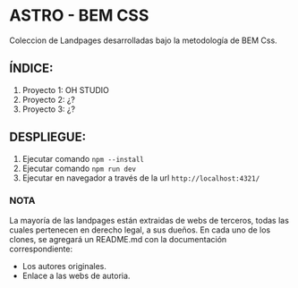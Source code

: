 # ASTRO - BEM CSS

Coleccion de Landpages desarrolladas bajo la metodología de BEM Css. 

## ÍNDICE:
1. Proyecto 1: OH STUDIO
2. Proyecto 2: ¿?
3. Proyecto 3: ¿?

## DESPLIEGUE:
1. Ejecutar comando ```npm --install```
2. Ejecutar comando ```npm run dev```
3. Ejecutar en navegador a través de la url ```http://localhost:4321/```

### NOTA
La mayoría de las landpages están extraidas de webs de terceros, todas las cuales pertenecen en derecho legal, a sus dueños. En cada uno de los clones, se agregará un README.md con la documentación correspondiente: 
  - Los autores originales.
  - Enlace a las webs de autoria.